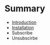 # Summary

* [Introduction](README.md)
* [Installation](installation.md)
* Subscribe
* Unsubscirbe

